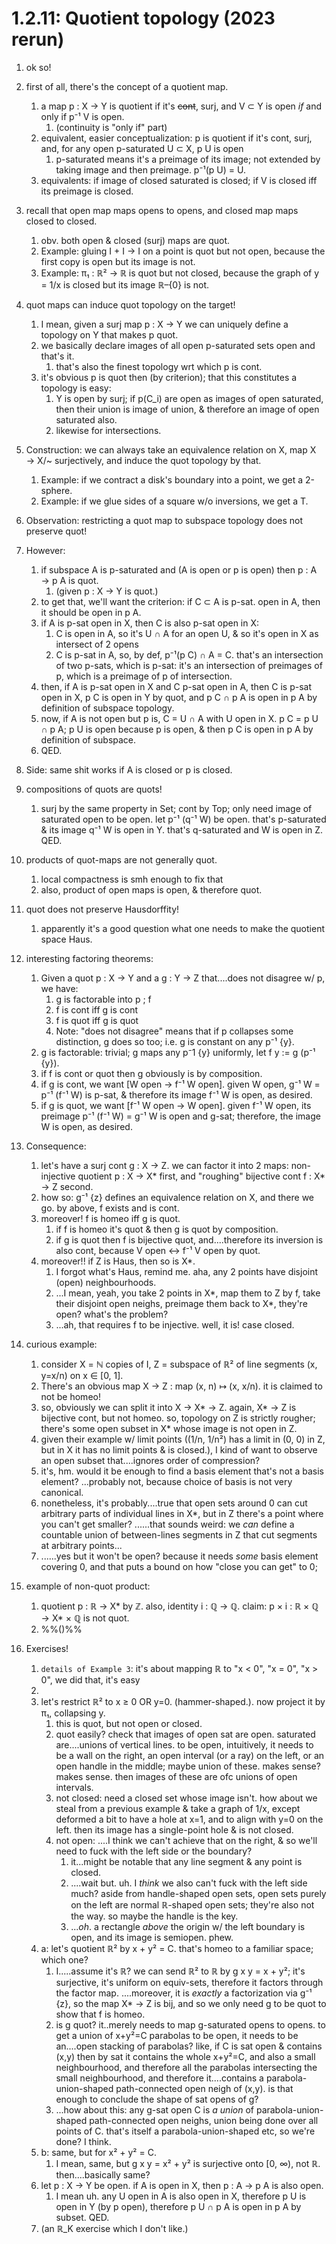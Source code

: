 # 1.2.11: Quotient topology (2023 rerun)

1. ok so!
1. first of all, there's the concept of a quotient map.
    1. a map p : X → Y is quotient if it's ~~cont~~, surj, and V ⊂ Y is open _if_ and only if p⁻¹ V is open.
        1. (continuity is "only if" part)
    1. equivalent, easier conceptualization: p is quotient if it's cont, surj, and, for any open p-saturated U ⊂ X, p U is open
        1. p-saturated means it's a preimage of its image; not extended by taking image and then preimage. p⁻¹(p U) = U.
    1. equivalents: if image of closed saturated is closed; if V is closed iff its preimage is closed.
1. recall that open map maps opens to opens, and closed map maps closed to closed.
    1. obv. both open & closed (surj) maps are quot.
    1. Example: gluing I + I → I on a point is quot but not open, because the first copy is open but its image is not.
    1. Example: π₁ : ℝ² → ℝ is quot but not closed, because the graph of y = 1/x is closed but its image ℝ–{0} is not.

1. quot maps can induce quot topology on the target!
    1. I mean, given a surj map p : X → Y we can uniquely define a topology on Y that makes p quot.
    1. we basically declare images of all open p-saturated sets open and that's it.
        1. that's also the finest topology wrt which p is cont.
    1. it's obvious p is quot then (by criterion); that this constitutes a topology is easy:
        1. Y is open by surj; if p(C_i) are open as images of open saturated, then their union is image of union, & therefore an image of open saturated also.
        1. likewise for intersections.
1. Construction: we can always take an equivalence relation on X, map X → X/~ surjectively, and induce the quot topology by that.
    1. Example: if we contract a disk's boundary into a point, we get a 2-sphere.
    1. Example: if we glue sides of a square w/o inversions, we get a T.

1. Observation: restricting a quot map to subspace topology does not preserve quot!
1. However:
    1. if subspace A is p-saturated and (A is open or p is open) then p : A → p A is quot.
        1. (given p : X → Y is quot.)
    1. to get that, we'll want the criterion: if C ⊂ A is p-sat. open in A, then it should be open in p A.
    1. if A is p-sat open in X, then C is also p-sat open in X:
        1. C is open in A, so it's U ∩ A for an open U, & so it's open in X as intersect of 2 opens
        1. C is p-sat in A, so, by def, p⁻¹(p C) ∩ A = C. that's an intersection of two p-sats, which is p-sat: it's an intersection of preimages of p, which is a preimage of p of intersection.
    1. then, if A is p-sat open in X and C p-sat open in A, then C is p-sat open in X, p C is open in Y by quot, and p C ∩ p A is open in p A by definition of subspace topology.
    1. now, if A is not open but p is, C = U ∩ A with U open in X. p C = p U ∩ p A; p U is open because p is open, & then p C is open in p A by definition of subspace.
    1. QED.
1. Side: same shit works if A is closed or p is closed.

1. compositions of quots are quots!
    1. surj by the same property in Set; cont by Top; only need image of saturated open to be open. let p⁻¹ (q⁻¹ W) be open. that's p-saturated & its image q⁻¹ W is open in Y. that's q-saturated and W is open in Z. QED.
1. products of quot-maps are not generally quot.
    1. local compactness is smh enough to fix that
    1. also, product of open maps is open, & therefore quot.
1. quot does not preserve Hausdorffity!
    1. apparently it's a good question what one needs to make the quotient space Haus.

1. interesting factoring theorems:
    1. Given a quot p : X → Y and a g : Y → Z that....does not disagree w/ p, we have:
        1. g is factorable into p ; f
        1. f is cont iff g is cont
        1. f is quot iff g is quot
        1. Note: "does not disagree" means that if p collapses some distinction, g does so too; i.e. g is constant on any p⁻¹ {y}.
    1. g is factorable: trivial; g maps any p⁻1 {y} uniformly, let f y := g (p⁻¹ {y}).
    1. if f is cont or quot then g obviously is by composition.
    1. if g is cont, we want [W open → f⁻¹ W open]. given W open, g⁻¹ W = p⁻¹ (f⁻¹ W) is p-sat, & therefore its image f⁻¹ W is open, as desired.
    1. if g is quot, we want [f⁻¹ W open → W open]. given f⁻¹ W open, its preimage p⁻¹ (f⁻¹ W) = g⁻¹ W is open and g-sat; therefore, the image W is open, as desired.

1. Consequence:
    1. let's have a surj cont g : X → Z. we can factor it into 2 maps: non-injective quotient p : X → X* first, and "roughing" bijective cont f : X* → Z second.
    1. how so: g⁻¹ {z} defines an equivalence relation on X, and there we go. by above, f exists and is cont.
    1. moreover! f is homeo iff g is quot.
        1. if f is homeo it's quot & then g is quot by composition.
        1. if g is quot then f is bijective quot, and....therefore its inversion is also cont, because V open <-> f⁻¹ V open by quot.
    1. moreover!! if Z is Haus, then so is X*.
        1. I forgot what's Haus, remind me. aha, any 2 points have disjoint (open) neighbourhoods.
        1. ...I mean, yeah, you take 2 points in X*, map them to Z by f, take their disjoint open neighs, preimage them back to X*, they're open? what's the problem?
        1. ...ah, that requires f to be injective. well, it is! case closed.
1. curious example:
    1. consider X = ℕ copies of I, Z = subspace of ℝ² of line segments (x, y=x/n) on x ∈ [0, 1].
    1. There's an obvious map X → Z : map (x, n) ↦ (x, x/n). it is claimed to not be homeo!
    1. so, obviously we can split it into X → X* → Z. again, X* → Z is bijective cont, but not homeo. so, topology on Z is strictly rougher; there's some open subset in X* whose image is not open in Z.
    1. given their example w/ limit points ((1/n, 1/n²) has a limit in (0, 0) in Z, but in X it has no limit points & is closed.), I kind of want to observe an open subset that....ignores order of compression?
    1. it's, hm. would it be enough to find a basis element that's not a basis element? ...probably not, because choice of basis is not very canonical.
    1. nonetheless, it's probably....true that open sets around 0 can cut arbitrary parts of individual lines in X*, but in Z there's a point where you can't get smaller? ......that sounds weird: we _can_ define a countable union of between-lines segments in Z that cut segments at arbitrary points...
    1. ......yes but it won't be open? because it needs _some_ basis element covering 0, and that puts a bound on how "close you can get" to 0; 
1. example of non-quot product:
    1. quotient p : ℝ → X* by ℤ. also, identity i : ℚ → ℚ. claim: p × i : ℝ × ℚ → X* × ℚ is not quot.
    1. %%()%%

1. Exercises!
    1. `details of Example 3`: it's about mapping ℝ to "x < 0", "x = 0", "x > 0", we did that, it's easy
    2. 
    3. let's restrict ℝ² to x ≥ 0 OR y=0. (hammer-shaped.). now project it by π₁, collapsing y.
        1. this is quot, but not open or closed.
        1. quot easily? check that images of open sat are open. saturated are....unions of vertical lines. to be open, intuitively, it needs to be a wall on the right, an open interval (or a ray) on the left, or an open handle in the middle; maybe union of these. makes sense? makes sense. then images of these are ofc unions of open intervals.
        1. not closed: need a closed set whose image isn't. how about we steal from a previous example & take a graph of 1/x, except deformed a bit to have a hole at x=1, and to align with y=0 on the left. then its image has a single-point hole & is not closed.
        1. not open: ....I think we can't achieve that on the right, & so we'll need to fuck with the left side or the boundary?
            1. it...might be notable that any line segment & any point is closed.
            1. ....wait but. uh. I _think_ we also can't fuck with the left side much? aside from handle-shaped open sets, open sets purely on the left are normal ℝ-shaped open sets; they're also not the way. so maybe the handle is the key.
            1. ..._oh_. a rectangle _above_ the origin w/ the left boundary is open, and its image is semiopen. phew.
    4. a: let's quotient ℝ² by x + y² = C. that's homeo to a familiar space; which one?
        1. I.....assume it's ℝ? we can send ℝ² to ℝ by g x y = x + y²; it's surjective, it's uniform on equiv-sets, therefore it factors through the factor map. ....moreover, it is _exactly_ a factorization via g⁻¹ {z}, so the map X* → Z is bij, and so we only need g to be quot to show that f is homeo.
        1. is g quot? it..merely needs to map g-saturated opens to opens. to get a union of x+y²=C parabolas to be open, it needs to be an....open stacking of parabolas? like, if C is sat open & contains (x,y) then by sat it contains the whole x+y²=C, and also a small neighbourhood, and therefore all the parabolas intersecting the small neighbourhood, and therefore it....contains a parabola-union-shaped path-connected open neigh of (x,y). is that enough to conclude the shape of sat opens of g?
        1. ...how about this: any g-sat open C is _a union_ of parabola-union-shaped path-connected open neighs, union being done over all points of C. that's itself a parabola-union-shaped etc, so we're done? I think.
    4. b: same, but for x² + y² = C.
        1. I mean, same, but g x y = x² + y² is surjective onto [0, ∞), not ℝ. then....basically same?
    5. let p : X → Y be open. if A is open in X, then p : A → p A is also open.
        1. I mean uh. any U open in A is also open in X, therefore p U is open in Y (by p open), therefore p U ∩ p A is open in p A by subset. QED.
    6. (an ℝ_K exercise which I don't like.)